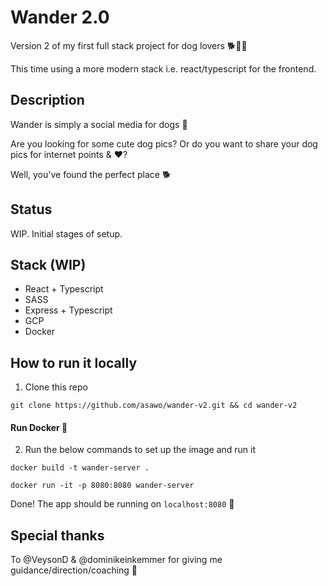 # Wander 2.0

Version 2 of my first full stack project for dog lovers 🐕👋🐶

This time using a more modern stack i.e. react/typescript for the frontend.

## Description

Wander is simply a social media for dogs :dog:

Are you looking for some cute dog pics?
Or do you want to share your dog pics for internet points & :heart:?

Well, you've found the perfect place :dog2:

## Status

WIP. Initial stages of setup.

## Stack (WIP)

- React + Typescript
- SASS
- Express + Typescript
- GCP
- Docker

## How to run it locally

1. Clone this repo

```
git clone https://github.com/asawo/wander-v2.git && cd wander-v2
```

#### Run Docker :whale:

2. Run the below commands to set up the image and run it

```
docker build -t wander-server .
```

```
docker run -it -p 8080:8080 wander-server
```

Done! The app should be running on `localhost:8080` :whale:

## Special thanks

To @VeysonD & @dominikeinkemmer for giving me guidance/direction/coaching 🙌
